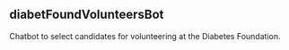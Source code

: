 ## diabetFoundVolunteersBot
Chatbot to select candidates for volunteering at the Diabetes Foundation.